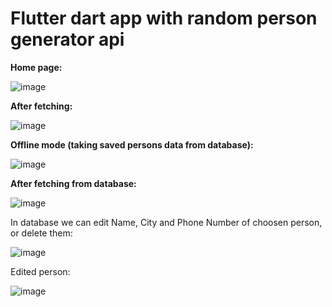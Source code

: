 # Flutter dart app with random person generator api

**Home page:**

![image](https://github.com/MarcineQu/Flutter-dart-database-app-with-random-generated-persons/assets/83167368/3f08b8e3-89d1-4fa7-b2e7-91615c5c5b23)

**After fetching:**

![image](https://github.com/MarcineQu/Flutter-dart-database-app-with-random-generated-persons/assets/83167368/eb855512-74b8-4471-a516-0197454e9f55)

**Offline mode (taking saved persons data from database):**

![image](https://github.com/MarcineQu/Flutter-dart-database-app-with-random-generated-persons/assets/83167368/88373fc4-c814-4af7-9650-c0768b218268)

**After fetching from database:**

![image](https://github.com/MarcineQu/Flutter-dart-database-app-with-random-generated-persons/assets/83167368/7206fb52-f30f-4fdb-8eb8-0f4a0490e40b)

In database we can edit Name, City and Phone Number of choosen person, or delete them:

![image](https://github.com/MarcineQu/Flutter-dart-database-app-with-random-generated-persons/assets/83167368/841bd05e-70ac-447f-bcef-33954392e1fe)

Edited person:

![image](https://github.com/MarcineQu/Flutter-dart-database-app-with-random-generated-persons/assets/83167368/404389fd-3d0c-4cd1-b7b6-db70ab9d17de)
